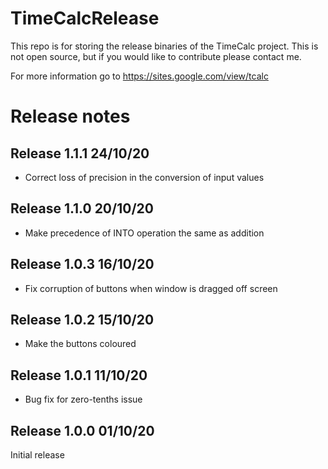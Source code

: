 # TimeCalcRelease
This repo is for storing the release binaries of the TimeCalc project.
This is not open source, but if you would like to contribute please contact me.

For more information go to
https://sites.google.com/view/tcalc

# Release notes
## Release 1.1.1 24/10/20
* Correct loss of precision in the conversion of input values
## Release 1.1.0 20/10/20
* Make precedence of INTO operation the same as addition
## Release 1.0.3 16/10/20
* Fix corruption of buttons when window is dragged off screen
## Release 1.0.2 15/10/20
* Make the buttons coloured
## Release 1.0.1 11/10/20
* Bug fix for zero-tenths issue
## Release 1.0.0 01/10/20
Initial release
